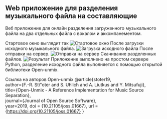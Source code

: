## Web приложение для разделения музыкального файла на составляющие

Веб приложение для онлайн разделения загруженного музыкального файла на два отдельных файла с вокалом и аккомпанементом.

Стартовое окно выглядит так
![Стартовое окно](https://github.com/web_audioseparation-OpenUnmix/readme/1.jpg)
После загрузки исходного музыкального файла.
![Загрузка исходного файла](https://github.com/web_audioseparation-OpenUnmix/readme/2.jpg)
После отправки на сервер.
![Отправка на сервер](https://github.com/web_audioseparation-OpenUnmix/readme/3.jpg)
Скачивание разделенных файлов.
![Результат](https://github.com/web_audioseparation-OpenUnmix/readme/4.jpg)
Приложение выполнено на простом сервере Python, разделение исходного файла выполняется с помощью открытой библиотеки Open-unmix.

Ссылка на авторов Open-unmix
@article{stoter19,  
  author={F.-R. St\\"oter and S. Uhlich and A. Liutkus and Y. Mitsufuji},  
  title={Open-Unmix - A Reference Implementation for Music Source Separation},  
  journal={Journal of Open Source Software},  
  year=2019,
  doi = {10.21105/joss.01667},
  url = {https://doi.org/10.21105/joss.01667}
}
